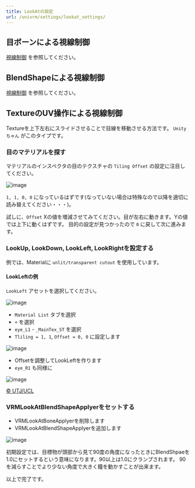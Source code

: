 ```yaml
---
title: LookAtの設定
url: /univrm/settings/lookat_settings/
---
```


## 目ボーンによる視線制御

[視線制御](../../../../univrm/components/univrm_lookat)
を参照してください。

## BlendShapeによる視線制御
[視線制御](../../../../univrm/components/univrm_lookat)
を参照してください。

## TextureのUV操作による視線制御
Textureを上下左右にスライドさせることで目線を移動させる方法です。
`Unityちゃん` がこのタイプです。

### 目のマテリアルを探す

マテリアルのインスペクタの目のテクスチャの `Tiling Offset` の設定に注目してください。

![image](/images/wiki/material_tiling_offset.png)

`1, 1, 0, 0` になっているはずです(なっていない場合は特殊なので以降を適切に読み替えてください・・・)。

試しに、`Offset` Xの値を増減させてみてください。目が左右に動きます。Yの値では上下に動くはずです。
目的の設定が見つかったので `0` に戻して次に進みます。

### LookUp, LookDown, LookLeft, LookRightを設定する
例では、Materialに `unlit/transparent cutout` を使用しています。

#### LookLeftの例
`LookLeft` アセットを選択してください。

![image](/images/wiki/lookleft.png)

* `Material List` タブを選択
* `+` を選択
* `eye_L1` - `_MainTex_ST` を選択
* `Tliling = 1, 1`, `Offset = 0, 0` に設定します

![image](/images/wiki/tiling_offset_1100.png)

* Offsetを調整してLookLeftを作ります
* `eye_R1` も同様に

![image](/images/wiki/look_left.png)

[© UTJ/UCL](http://unity-chan.com/)

### VRMLookAtBlendShapeApplyerをセットする

* VRMLookAtBoneApplyerを削除します
* VRMLookAtBlendShapeApplyerを追加します

![image](/images/wiki/blendshape_applyer.png)

初期設定では、目標物が頭部から見て90度の角度になったときにBlendShpaeを1.0にセットするという意味になります。90以上は1.0にクランプされます。
90を減らすことでより少ない角度で大きく瞳を動かすことが出来ます。

以上で完了です。
